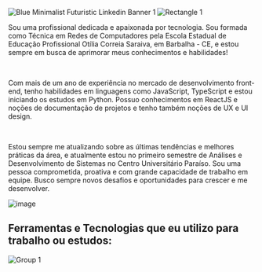 ![Blue Minimalist Futuristic Linkedin Banner 1](https://github.com/evilyn-araujo/evilyn-araujo/assets/77305238/72ebadd5-5439-4a52-9d78-9ab2a3cdffc2)
![Rectangle 1](https://github.com/evilyn-araujo/evilyn-araujo/assets/77305238/d92c438e-b5f7-4eb1-a8ba-b9e789589233)

<p>Sou uma profissional dedicada e apaixonada por tecnologia. Sou formada como Técnica em Redes de Computadores pela Escola Estadual de Educação Profissional Otília Correia Saraiva, em Barbalha - CE, e estou sempre em busca de aprimorar meus conhecimentos e habilidades!</p>
<br>
<p>Com mais de um ano de experiência no mercado de desenvolvimento front-end, tenho habilidades em linguagens como JavaScript, TypeScript e estou iniciando os estudos em Python. Possuo conhecimentos em ReactJS e noções de documentação de projetos e tenho também noções de UX e UI design.</p>
<br>
<p>Estou sempre me atualizando sobre as últimas tendências e melhores práticas da área, e atualmente estou no primeiro semestre de Análises e Desenvolvimento de Sistemas no Centro Universitário Paraíso. Sou uma pessoa comprometida, proativa e com grande capacidade de trabalho em equipe. Busco sempre novos desafios e oportunidades para crescer e me desenvolver.</p>

![image](https://github.com/evilyn-araujo/evilyn-araujo/assets/77305238/6e4b604d-29d9-4eae-bb5b-96ba72d5f2f4)

## Ferramentas e Tecnologias que eu utilizo para trabalho ou estudos:
![Group 1](https://github.com/evilyn-araujo/evilyn-araujo/assets/77305238/e021a298-00f9-41b6-a1e0-14c8502d570e)
